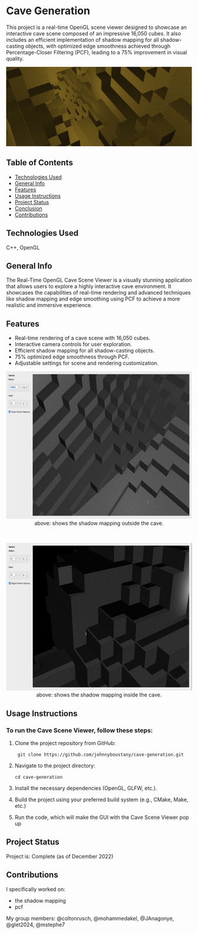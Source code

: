 # Cave Generation

This project is a real-time OpenGL scene viewer designed to showcase an interactive cave scene composed of an impressive 16,050 cubes. It also includes an efficient implementation of shadow mapping for all shadow-casting objects, with optimized edge smoothness achieved through Percentage-Closer Filtering (PCF), leading to a 75% improvement in visual quality.

<p align="center">
    <img src="./assets/cavebanner.png" alt="" width="1000">
</p>

## Table of Contents
* [Technologies Used](#technologies-used)
* [General Info](#general-info)
* [Features](#features)
* [Usage Instructions](#usage-instructions)
* [Project Status](#project-status)
* [Conclusion](#conclusion)
* [Contributions](#contributions)
<!-- * [License](#license) -->

## Technologies Used
C++, OpenGL

## General Info

The Real-Time OpenGL Cave Scene Viewer is a visually stunning application that allows users to explore a highly interactive cave environment. It showcases the capabilities of real-time rendering and advanced techniques like shadow mapping and edge smoothing using PCF to achieve a more realistic and immersive experience.

## Features

- Real-time rendering of a cave scene with 16,050 cubes.
- Interactive camera controls for user exploration.
- Efficient shadow mapping for all shadow-casting objects.
- 75% optimized edge smoothness through PCF.
- Adjustable settings for scene and rendering customization.

<p align="center">
    <img src="./assets/shadowmapping1.png" height=400 alt="">
    <br>
    above: shows the shadow mapping outside the cave.
</p>

<br>

<p align="center">
    <img src="./assets/shadowmapping2.png" height=400 alt="">
    <br>
    above: shows the shadow mapping inside the cave.
</p>

## Usage Instructions

### To run the Cave Scene Viewer, follow these steps:

1. Clone the project repository from GitHub:

        git clone https://github.com/johnnyboustany/cave-generation.git

2. Navigate to the project directory:

       cd cave-generation

4. Install the necessary dependencies (OpenGL, GLFW, etc.).
    
5. Build the project using your preferred build system (e.g., CMake, Make, etc.)
6. Run the code, which will make the GUI with the Cave Scene Viewer pop up

## Project Status
Project is: Complete (as of December 2022)

## Contributions

 I specifically worked on:
- the shadow mapping
- pcf

My group members: @coltonrusch, @mohammedakel, @JAnagonye, @glet2024, @mstephe7
